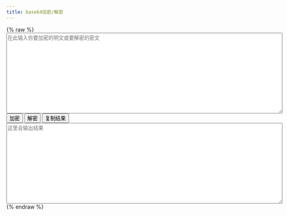 ```yaml
---
title: base64加密/解密
---
```


{% raw %}



<div class="article-entry" itemprop="articleBody">
          <script src="https://cdn.jsdelivr.net/npm/crypto-js@3.1.9-1/core.js"></script>
<script src="https://cdn.jsdelivr.net/npm/crypto-js@3.1.9-1/enc-base64.js"></script>
<style>
    p {
        margin-top: 0%;
        margin-bottom: 0%;
    }
    textarea.input {
        position: relative;
        left: 0%;
        top: 0%;
        margin: 0%;
        height: 210px;
        width: 720px;
    }
    textarea.output {
        position: relative;
        left: 0%;
        top: auto;
        margin: 0%;
        height: 210px;
        width: 720px;
    }
</style>
<p><textarea rows="3" cols="20" class="input" id="input" placeholder="在此输入你要加密的明文或要解密的密文"></textarea></p>
<div>
    <button onclick="javascript:enc()">加密</button>
    <button onclick="javascript:dec()">解密</button>
    <button id="copybutton" class="btn" data-clipboard-target="#output">复制结果</button>
</div>
<textarea rows="3" cols="20" class="output" id="output" placeholder="这里会输出结果"></textarea>
<script src="https://cdn.jsdelivr.net/npm/clipboard@2/dist/clipboard.min.js"></script>
<script>
    function enc() {
        var text=document.getElementById("input").value;
        var str=CryptoJS.enc.Utf8.parse(text);
        document.getElementById("output").value=CryptoJS.enc.Base64.stringify(str);
    }
    function dec() {
        var code=document.getElementById("input").value;
        var words = CryptoJS.enc.Base64.parse(code);
        document.getElementById("output").value=words.toString(CryptoJS.enc.Utf8);
    }
    var result=document.getElementById("output").value;
    var clipboard = new ClipboardJS('.btn');
    clipboard.on('success', function(e) {
        alert("复制成功");
        e.clearSelection();
    });
    clipboard.on('error', function(e) {
        alert("复制失败");
        e.clearSelection();
    });
</script>
        </div>



{% endraw %}